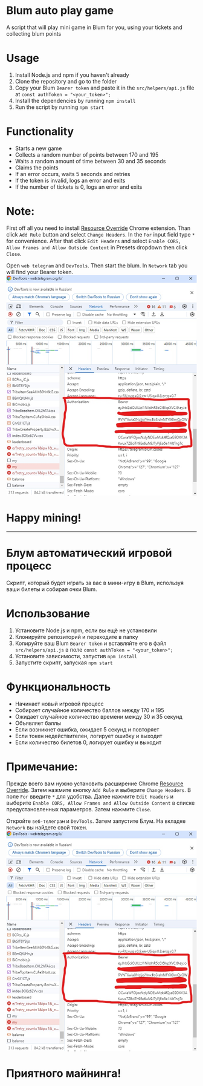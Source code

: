 # Blum auto play game

A script that will play mini game in Blum for you, using your tickets and collecting blum points

# Usage

1. Install Node.js and npm if you haven't already
2. Clone the repository and go to the folder
3. Copy your Blum `Bearer token` and paste it in the `src/helpers/api.js` file at `const authToken = "<your_token>";`
4. Install the dependencies by running `npm install`
5. Run the script by running `npm start`

# Functionality

- Starts a new game
- Collects a random number of points between 170 and 195
- Waits a random amount of time between 30 and 35 seconds
- Claims the points
- If an error occurs, waits 5 seconds and retries
- If the token is invalid, logs an error and exits
- If the number of tickets is 0, logs an error and exits

# Note:

First off all you need to install [Resource Override](https://chromewebstore.google.com/detail/resource-override/pkoacgokdfckfpndoffpifphamojphii?utm_source=ext_app_menu) Chrome extension. Than click `Add Rule` button and select `Change Headers`. In the `For` input field type `*` for convenience. After that click `Edit Headers` and select `Enable CORS, Allow Frames and Allow Outside Content` in Presets dropdown then click `Close`.

Open `web telegram` and `DevTools`. Then start the blum. In `Network` tab you will find your Bearer token.
![how to get Bearer token](./src/assets/token.jpg)

# Happy mining!

---

# Блум автоматический игровой процесс

Скрипт, который будет играть за вас в мини-игру в Blum, используя ваши билеты и собирая очки Blum.

# Использование

1. Установите Node.js и npm, если вы ещё не установили
2. Клонируйте репозиторий и переходите в папку
3. Копируйте ваш Blum `Bearer token` и вставляйте его в файл `src/helpers/api.js` в поле `const authToken = "<your_token>";`
4. Установите зависимости, запустив `npm install`
5. Запустите скрипт, запуская `npm start`

# Функциональность

- Начинает новый игровой процесс
- Собирает случайное количество баллов между 170 и 195
- Ожидает случайное количество времени между 30 и 35 секунд
- Объявляет баллы
- Если возникнет ошибка, ожидает 5 секунд и повторяет
- Если токен недействителен, логирует ошибку и выходит
- Если количество билетов 0, логирует ошибку и выходит

# Примечание:

Прежде всего вам нужно установить расширение Chrome [Resource Override](https://chromewebstore.google.com/detail/resource-override/pkoacgokdfckfpndoffpifphamojphii?utm_source=ext_app_menu). Затем нажмите кнопку `Add Rule` и выберите `Change Headers`. В поле `For` введите `*` для удобства. Далее нажмите `Edit Headers` и выберите `Enable CORS, Allow Frames and Allow Outside Content` в списке предустановленных параметров. Затем нажмите `Close`.

Откройте `веб-телеграм` и `DevTools`. Затем запустите Блум. На вкладке `Network` вы найдете свой токен.
![how to get Bearer token](./src/assets/token.jpg)

# Приятного майнинга!
